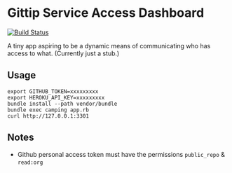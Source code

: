 # Gittip Service Access Dashboard

[![Build Status](https://travis-ci.org/gittip/access-dashboard.svg?branch=master)](https://travis-ci.org/gittip/access-dashboard)

A tiny app aspiring to be a dynamic means of communicating who has
access to what. (Currently just a stub.)

## Usage

    export GITHUB_TOKEN=xxxxxxxxx
    export HEROKU_API_KEY=xxxxxxxxx
    bundle install --path vendor/bundle
    bundle exec camping app.rb
    curl http://127.0.0.1:3301

## Notes

* Github personal access token must have the permissions `public_repo` &
  `read:org`
